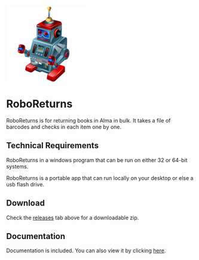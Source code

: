 ![Alt text](https://github.com/MrJeremyHobbs/RoboReturns/blob/master/logo_large.png?raw=true "Title")
# RoboReturns
RoboReturns is for returning books in Alma in bulk. It takes a file of barcodes and checks in each item one by one.  

## Technical Requirements
RoboReturns in a windows program that can be run on either 32 or 64-bit systems.

RoboReturns is a portable app that can run locally on your desktop or else a usb flash drive.

## Download
Check the [releases](https://github.com/MrJeremyHobbs/RoboReturns/releases) tab above for a downloadable zip.

## Documentation
Documentation is included. You can also view it by clicking [here](https://github.com/MrJeremyHobbs/RoboReturns/blob/master/RoboReturn_2_1.pdf).

